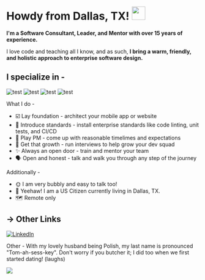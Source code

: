 <h1> Howdy from Dallas, TX! <img src="https://media.giphy.com/media/hvRJCLFzcasrR4ia7z/giphy.gif" width="35px"></h1>

<b>I'm a Software Consultant, Leader, and Mentor with over 15 years of experience.</b> 

I love code and teaching all I know, and as such, 
<b>I bring a warm, friendly, and holistic approach to enterprise software design. </b>

## I specialize in -




![test](https://img.shields.io/badge/%20Team%20Lead%20-20B2AA?style=for-the-badge)
![test](https://img.shields.io/badge/%20Technical%20Producer%20-20B2AA?style=for-the-badge)
![test](https://img.shields.io/badge/%20Unity%20-20B2AA?style=for-the-badge)
![test](https://img.shields.io/badge/%20Source%20Control%20-20B2AA?style=for-the-badge)

What I do -

* ☑️ Lay foundation - architect your mobile app or website
* 🔧 Introduce standards - install enterprise standards like code linting, unit tests, and CI/CD
* 📅 Play PM - come up with reasonable timelimes and expectations
* 👔 Get that growth - run interviews to help grow your dev squad 
* ✨ Always an open door - train and mentor your team
* 🗣️ Open and honest - talk and walk you through any step of the journey
 
Additionally -

* 🌞 I am very bubbly and easy to talk too!
* 🤠 Yeehaw! I am a US Citizen currently living in Dallas, TX.
* 🗺️ Remote only


## → Other Links
[![LinkedIn](https://img.shields.io/badge/%F0%9F%94%97-LinkedIn-blue)](https://www.linkedin.com/in/summertime/)



Other - With my lovely husband being Polish, my last name is pronounced "Tom-ah-sess-key". Don't worry if you butcher it; I did too when we first started dating! (laughs)

![](https://komarev.com/ghpvc/?username=gamesofsummer&color=blue)

